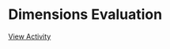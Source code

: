 # Dimensions Evaluation

[View Activity](https://sites.research.google/datacardsplaybook/activities/dimensions-evaluation)
